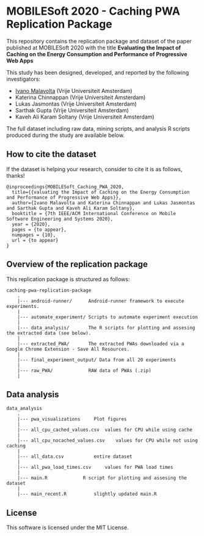 # MOBILESoft 2020 - Caching PWA Replication Package

This repository contains the replication package and dataset of the paper published at MOBILESoft 2020 with the title **Evaluating the Impact of Caching on the Energy Consumption and Performance of Progressive Web Apps**

This study has been designed, developed, and reported by the following investigators:
- [Ivano Malavolta](https://www.ivanomalavolta.com/)  (Vrije Universiteit Amsterdam)
- Katerina Chinnappan (Vrije Universiteit Amsterdam)
- Lukas Jasmontas (Vrije Universiteit Amsterdam)
- Sarthak Gupta (Vrije Universiteit Amsterdam)
- Kaveh Ali Karam Soltany (Vrije Universiteit Amsterdam)

The full dataset including raw data, mining scripts, and analysis R scripts produced during the study are available below.

## How to cite the dataset
If the dataset is helping your research, consider to cite it is as follows, thanks!
```
@inproceedings{MOBILESoft_Caching_PWA_2020,
  title={{valuating the Impact of Caching on the Energy Consumption and Performance of Progressive Web Apps}},
  author={Ivano Malavolta and Katerina Chinnappan and Lukas Jasmontas and Sarthak Gupta and Kaveh Ali Karam Soltany},
  booktitle = {7th IEEE/ACM International Conference on Mobile Software Engineering and Systems 2020},
  year = {2020},
  pages = {to appear},
  numpages = {10},
  url = {to appear}
}
```


## Overview of the replication package

This replication package is structured as follows:
```
caching-pwa-replication-package
    .
    |--- android-runner/      Android-runner framework to execute experiments.
    |
    |--- automate_experiment/ Scripts to automate experiment execution
    |
    |--- data_analysis/       The R scripts for plotting and assesing the extracted data (see below).
    |
    |--- extracted_PWA/       The extracted PWAs downloaded via a Google Chrome Extension - Save All Resources.
    |
    |--- final_experiment_output/ Data from all 20 experiments
    |
    |--- raw_PWA/             RAW data of PWAs (.zip)	
    |
```

## Data analysis

```
data_analysis
    .
    |--- pwa_visualizations		Plot figures
    |
    |--- all_cpu_cached_values.csv	values for CPU while using cache
    |
    |--- all_cpu_nocached_values.csv	values for CPU while not using caching
    |
    |--- all_data.csv 			entire dataset
    |
    |--- all_pwa_load_times.csv		values for PWA load times	
    |
    |--- main.R				R script for plotting and assesing the dataset
    |
    |--- main_recent.R			slightly updated main.R	
```

## License

This software is licensed under the MIT License.
